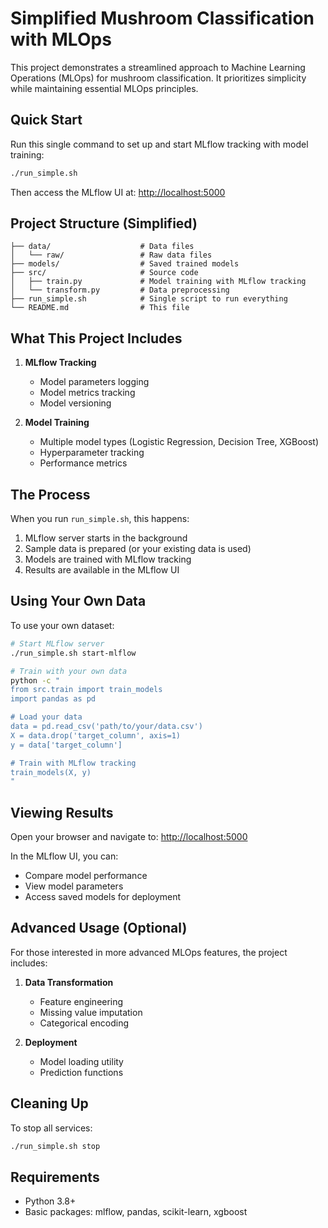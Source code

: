 # Simplified Mushroom Classification with MLOps

This project demonstrates a streamlined approach to Machine Learning Operations (MLOps) for mushroom classification. It prioritizes simplicity while maintaining essential MLOps principles.

## Quick Start

Run this single command to set up and start MLflow tracking with model training:

```bash
./run_simple.sh
```

Then access the MLflow UI at: [http://localhost:5000](http://localhost:5000)

## Project Structure (Simplified)

```
├── data/                    # Data files
│   └── raw/                 # Raw data files
├── models/                  # Saved trained models
├── src/                     # Source code
│   ├── train.py             # Model training with MLflow tracking
│   └── transform.py         # Data preprocessing
├── run_simple.sh            # Single script to run everything
└── README.md                # This file
```

## What This Project Includes

1. **MLflow Tracking**

   - Model parameters logging
   - Model metrics tracking
   - Model versioning

2. **Model Training**
   - Multiple model types (Logistic Regression, Decision Tree, XGBoost)
   - Hyperparameter tracking
   - Performance metrics

## The Process

When you run `run_simple.sh`, this happens:

1. MLflow server starts in the background
2. Sample data is prepared (or your existing data is used)
3. Models are trained with MLflow tracking
4. Results are available in the MLflow UI

## Using Your Own Data

To use your own dataset:

```bash
# Start MLflow server
./run_simple.sh start-mlflow

# Train with your own data
python -c "
from src.train import train_models
import pandas as pd

# Load your data
data = pd.read_csv('path/to/your/data.csv')
X = data.drop('target_column', axis=1)
y = data['target_column']

# Train with MLflow tracking
train_models(X, y)
"
```

## Viewing Results

Open your browser and navigate to: [http://localhost:5000](http://localhost:5000)

In the MLflow UI, you can:

- Compare model performance
- View model parameters
- Access saved models for deployment

## Advanced Usage (Optional)

For those interested in more advanced MLOps features, the project includes:

1. **Data Transformation**

   - Feature engineering
   - Missing value imputation
   - Categorical encoding

2. **Deployment**
   - Model loading utility
   - Prediction functions

## Cleaning Up

To stop all services:

```bash
./run_simple.sh stop
```

## Requirements

- Python 3.8+
- Basic packages: mlflow, pandas, scikit-learn, xgboost
